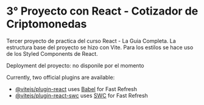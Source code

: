 # 3° Proyecto con React - Cotizador de Criptomonedas

Tercer proyecto de practica del curso React - La Guia Completa.
La estructura base del proyecto se hizo con Vite.
Para los estilos se hace uso de los Styled Components de React.

Deployment del proyecto: no disponile por el momento

Currently, two official plugins are available:

- [@vitejs/plugin-react](https://github.com/vitejs/vite-plugin-react/blob/main/packages/plugin-react/README.md) uses [Babel](https://babeljs.io/) for Fast Refresh
- [@vitejs/plugin-react-swc](https://github.com/vitejs/vite-plugin-react-swc) uses [SWC](https://swc.rs/) for Fast Refresh
